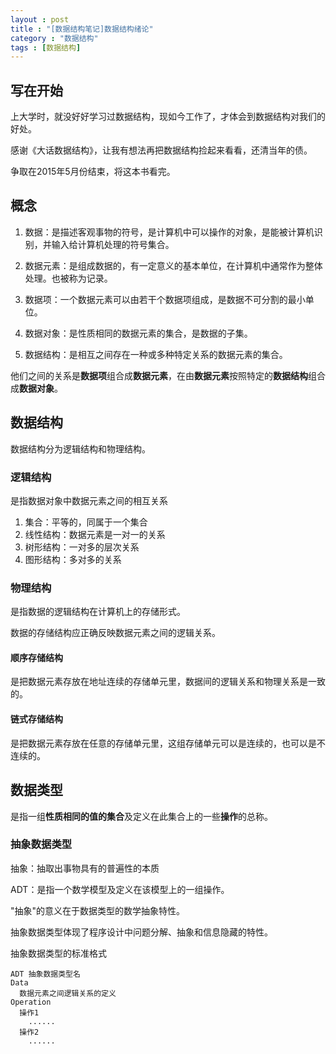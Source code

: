```yaml
---
layout : post
title : "[数据结构笔记]数据结构绪论"
category : "数据结构"
tags : [数据结构]
---
```


## 写在开始

上大学时，就没好好学习过数据结构，现如今工作了，才体会到数据结构对我们的好处。

感谢《大话数据结构》，让我有想法再把数据结构捡起来看看，还清当年的债。

争取在2015年5月份结束，将这本书看完。

## 概念

 1. 数据：是描述客观事物的符号，是计算机中可以操作的对象，是能被计算机识别，并输入给计算机处理的符号集合。

 2. 数据元素：是组成数据的，有一定意义的基本单位，在计算机中通常作为整体处理。也被称为记录。

 3. 数据项：一个数据元素可以由若干个数据项组成，是数据不可分割的最小单位。

 4. 数据对象：是性质相同的数据元素的集合，是数据的子集。

 5. 数据结构：是相互之间存在一种或多种特定关系的数据元素的集合。

他们之间的关系是**数据项**组合成**数据元素**，在由**数据元素**按照特定的**数据结构**组合成**数据对象**。

## 数据结构

数据结构分为逻辑结构和物理结构。

### 逻辑结构

是指数据对象中数据元素之间的相互关系

 1. 集合：平等的，同属于一个集合
 2. 线性结构：数据元素是一对一的关系
 3. 树形结构：一对多的层次关系
 4. 图形结构：多对多的关系


### 物理结构

是指数据的逻辑结构在计算机上的存储形式。

数据的存储结构应正确反映数据元素之间的逻辑关系。

#### 顺序存储结构

是把数据元素存放在地址连续的存储单元里，数据间的逻辑关系和物理关系是一致的。

#### 链式存储结构

是把数据元素存放在任意的存储单元里，这组存储单元可以是连续的，也可以是不连续的。

## 数据类型

是指一组**性质相同的值的集合**及定义在此集合上的一些**操作**的总称。

### 抽象数据类型

抽象：抽取出事物具有的普遍性的本质

ADT：是指一个数学模型及定义在该模型上的一组操作。

"抽象"的意义在于数据类型的数学抽象特性。

抽象数据类型体现了程序设计中问题分解、抽象和信息隐藏的特性。

抽象数据类型的标准格式

```
ADT 抽象数据类型名
Data
  数据元素之间逻辑关系的定义
Operation
  操作1
    ......
  操作2
    ......
```







